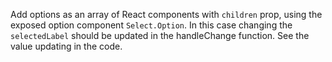 Add options as an array of React components with `children` prop, using the exposed option component `Select.Option`. In this case changing the `selectedLabel` should be updated in the handleChange function. See the value updating in the code.
